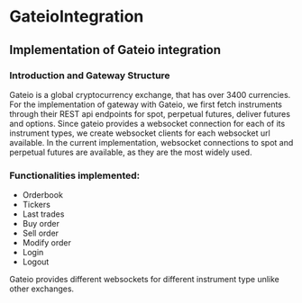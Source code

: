 # GateioIntegration
## Implementation of Gateio integration

### Introduction and Gateway Structure

Gateio is a global cryptocurrency exchange, that has over 3400 currencies. For the implementation of gateway with Gateio, we first fetch instruments through their REST api endpoints for spot, perpetual futures, deliver futures and options.
Since gateio provides a websocket connection for each of its instrument types, we create websocket clients for each websocket url available. In the current implementation, websocket connections to spot and perpetual futures are available, as they are the most widely used.

### Functionalities implemented:
- Orderbook
- Tickers
- Last trades
- Buy order
- Sell order
- Modify order
- Login
- Logout

Gateio provides different websockets for different instrument type unlike other exchanges.
